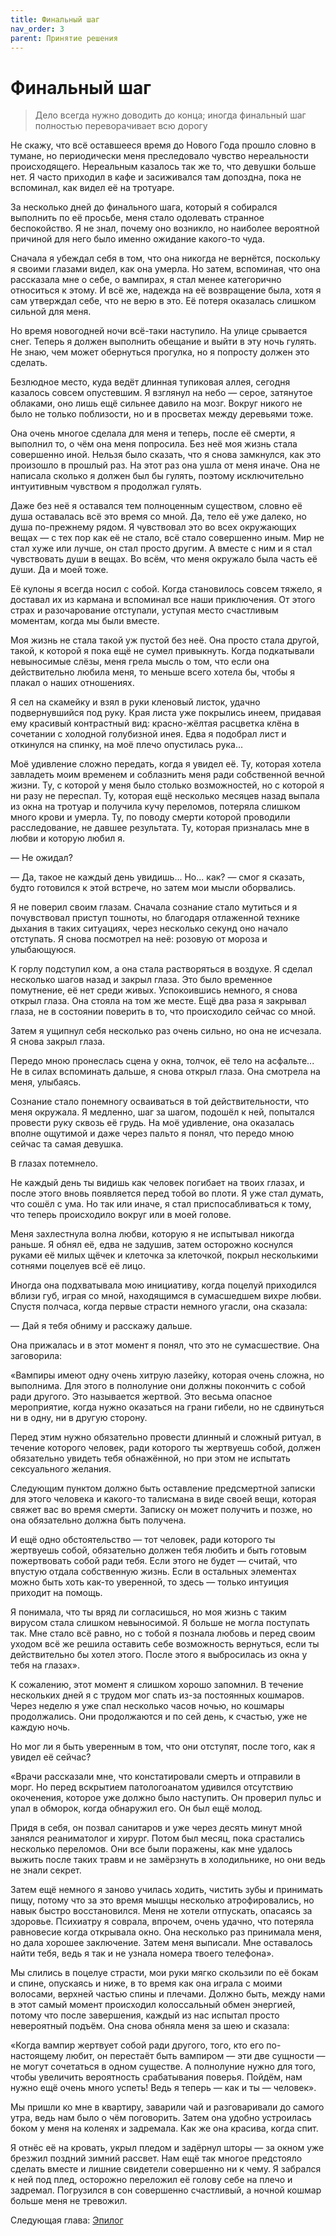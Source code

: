 ```yaml
---
title: Финальный шаг
nav_order: 3
parent: Принятие решения
---
```


# Финальный шаг

> Дело всегда нужно доводить до конца; иногда финальный шаг полностью
> переворачивает всю дорогу


Не скажу, что всё оставшееся время до Нового Года прошло словно в
тумане, но периодически меня преследовало чувство нереальности
происходящего.  Нереальным казалось так же то, что девушки больше нет.
Я часто приходил в кафе и засиживался там допоздна, пока не вспоминал,
как видел её на тротуаре.

За несколько дней до финального шага, который я собирался выполнить по
её просьбе, меня стало одолевать странное беспокойство.  Я не знал,
почему оно возникло, но наиболее вероятной причиной для него было
именно ожидание какого-то чуда.

Сначала я убеждал себя в том, что она никогда не вернётся, поскольку я
своими глазами видел, как она умерла.  Но затем, вспоминая, что она
рассказала мне о себе, о вампирах, я стал менее категорично относиться
к этому.  И всё же, надежда на её возвращение была, хотя я сам
утверждал себе, что не верю в это.  Её потеря оказалась слишком
сильной для меня.

Но время новогодней ночи всё-таки наступило.  На улице срывается снег.
Теперь я должен выполнить обещание и выйти в эту ночь гулять.  Не
знаю, чем может обернуться прогулка, но я попросту должен это сделать.

Безлюдное место, куда ведёт длинная тупиковая аллея, сегодня казалось
совсем опустевшим.  Я взглянул на небо — серое, затянутое облаками,
оно лишь ещё сильнее давило на мозг.  Вокруг никого не было не только
поблизости, но и в просветах между деревьями тоже.

Она очень многое сделала для меня и теперь, после её смерти, я
выполнил то, о чём она меня попросила.  Без неё моя жизнь стала
совершенно иной.  Нельзя было сказать, что я снова замкнулся, как это
произошло в прошлый раз.  На этот раз она ушла от меня иначе.  Она не
написала сколько я должен был бы гулять, поэтому исключительно
интуитивным чувством я продолжал гулять.

Даже без неё я оставался тем полноценным существом, словно её душа
оставалась всё это время со мной.  Да, тело её уже далеко, но душа
по-прежнему рядом.  Я чувствовал это во всех окружающих вещах — с тех
пор как её не стало, всё стало совершенно иным.  Мир не стал хуже или
лучше, он стал просто другим.  А вместе с ним и я стал чувствовать
души в вещах.  Во всём, что меня окружало была часть её души.  Да и
моей тоже.

Её кулоны я всегда носил с собой.  Когда становилось совсем тяжело, я
доставал их из кармана и вспоминал все наши приключения.  От этого
страх и разочарование отступали, уступая место счастливым моментам,
когда мы были вместе.

Моя жизнь не стала такой уж пустой без неё.  Она просто стала другой,
такой, к которой я пока ещё не сумел привыкнуть.  Когда подкатывали
невыносимые слёзы, меня грела мысль о том, что если она действительно
любила меня, то меньше всего хотела бы, чтобы я плакал о наших
отношениях.

Я сел на скамейку и взял в руки кленовый листок, удачно подвернувшийся
под руку.  Края листа уже покрылись инеем, придавая ему красивый
контрастный вид: красно-жёлтая расцветка клёна в сочетании с холодной
голубизной инея. Едва я подобрал лист и откинулся на спинку, на моё
плечо опустилась рука...

Моё удивление сложно передать, когда я увидел её.  Ту, которая хотела
завладеть моим временем и соблазнить меня ради собственной вечной
жизни.  Ту, с которой у меня было столько возможностей, но с которой я
ни разу не переспал.  Ту, которая ещё несколько месяцев назад выпала
из окна на тротуар и получила кучу переломов, потеряла слишком много
крови и умерла.  Ту, по поводу смерти которой проводили расследование,
не давшее результата.  Ту, которая призналась мне в любви и которую
любил я.

— Не ожидал?

— Да, такое не каждый день увидишь... Но... как? — смог я сказать,
будто готовился к этой встрече, но затем мои мысли оборвались.

Я не поверил своим глазам.  Сначала сознание стало мутиться и я
почувствовал приступ тошноты, но благодаря отлаженной технике дыхания
в таких ситуациях, через несколько секунд оно начало отступать.  Я
снова посмотрел на неё: розовую от мороза и улыбающуюся.

К горлу подступил ком, а она стала растворяться в воздухе.  Я сделал
несколько шагов назад и закрыл глаза.  Это было временное помутнение,
её нет среди живых.  Успокоившись немного, я снова открыл глаза.  Она
стояла на том же месте.  Ещё два раза я закрывал глаза, не в состоянии
поверить в то, что происходило сейчас со мной.

Затем я ущипнул себя несколько раз очень сильно, но она не исчезала.
Я снова закрыл глаза.

Передо мною пронеслась сцена у окна, толчок, её тело на асфальте...
Не в силах вспоминать дальше, я снова открыл глаза.  Она смотрела на
меня, улыбаясь.

Сознание стало понемногу осваиваться в той действительности, что меня
окружала.  Я медленно, шаг за шагом, подошёл к ней, попытался провести
руку сквозь её грудь.  На моё удивление, она оказалась вполне ощутимой
и даже через пальто я понял, что передо мною сейчас та самая девушка.

В глазах потемнело.

Не каждый день ты видишь как человек погибает на твоих глазах, и после
этого вновь появляется перед тобой во плоти.  Я уже стал думать, что
сошёл с ума.  Но так или иначе, я стал приспосабливаться к тому, что
теперь происходило вокруг или в моей голове.

Меня захлестнула волна любви, которую я не испытывал никогда раньше.
Я обнял её, едва не задушив, затем осторожно коснулся руками её милых
щёчек и клеточка за клеточкой, покрыл несколькими сотнями поцелуев всё
её лицо.

Иногда она подхватывала мою инициативу, когда поцелуй приходился
вблизи губ, играя со мной, находящимся в сумасшедшем вихре любви.
Спустя полчаса, когда первые страсти немного угасли, она сказала:

— Дай я тебя обниму и расскажу дальше.

Она прижалась и в этот момент я понял, что это не сумасшествие.  Она
заговорила:

«Вампиры имеют одну очень хитрую лазейку, которая очень сложна, но
выполнима.  Для этого в полнолуние они должны покончить с собой ради
другого.  Это называется жертвой.  Это весьма опасное мероприятие,
когда нужно оказаться на грани гибели, но не сдвинуться ни в одну, ни
в другую сторону.

Перед этим нужно обязательно провести длинный и сложный ритуал, в
течение которого человек, ради которого ты жертвуешь собой, должен
обязательно увидеть тебя обнажённой, но при этом не испытать
сексуального желания.

Следующим пунктом должно быть оставление предсмертной записки для
этого человека и какого-то талисмана в виде своей вещи, которая свяжет
вас во время смерти.  Записку он может получить и позже, но она
обязательно должна быть получена.

И ещё одно обстоятельство — тот человек, ради которого ты жертвуешь
собой, обязательно должен тебя любить и быть готовым пожертвовать
собой ради тебя.  Если этого не будет — считай, что впустую отдала
собственную жизнь.  Если в остальных элементах можно быть хоть как-то
уверенной, то здесь — только интуиция приходит на помощь.

Я понимала, что ты вряд ли согласишься, но моя жизнь с таким вирусом
стала слишком невыносимой.  Я больше не могла поступать так.  Мне
стало всё равно, но с тобой я познала любовь и перед своим уходом всё
же решила оставить себе возможность вернуться, если ты действительно
бы хотел этого.  После этого я выбросилась из окна у тебя на глазах».

К сожалению, этот момент я слишком хорошо запомнил.  В течение
нескольких дней я с трудом мог спать из-за постоянных кошмаров.  Через
неделю я уже спал несколько часов ночью, но кошмары продолжались.  Они
продолжаются и по сей день, к счастью, уже не каждую ночь.

Но мог ли я быть уверенным в том, что они отступят, после того, как я
увидел её сейчас?

«Врачи рассказали мне, что констатировали смерть и отправили в морг.
Но перед вскрытием патологоанатом удивился отсутствию окоченения,
которое уже должно было наступить.  Он проверил пульс и упал в
обморок, когда обнаружил его.  Он был ещё молод.

Придя в себя, он позвал санитаров и уже через десять минут мной
занялся реаниматолог и хирург.  Потом был месяц, пока срастались
несколько переломов.  Они все были поражены, как мне удалось выжить
после таких травм и не замёрзнуть в холодильнике, но они ведь не знали
секрет.

Затем ещё немного я заново училась ходить, чистить зубы и принимать
пищу, потому что за это время мышцы несколько атрофировались, но навык
быстро восстановился.  Меня не хотели отпускать, опасаясь за здоровье.
Психиатру я соврала, впрочем, очень удачно, что потеряла равновесие
когда открывала окно.  Она несколько раз принимала меня, но дала
хорошее заключение.  Затем меня выписали.  Мне оставалось найти тебя,
ведь я так и не узнала номера твоего телефона».

Мы слились в поцелуе страсти, мои руки мягко скользили по её бокам и
спине, опускаясь и ниже, в то время как она играла с моими волосами,
верхней частью спины и плечами.  Должно быть, между нами в этот самый
момент происходил колоссальный обмен энергией, потому что после
завершения, каждый из нас испытал просто невероятный подъём.  Она
снова обняла меня за шею и сказала:

«Когда вампир жертвует собой ради другого, того, кто его по-настоящему
любит, он перестаёт быть вампиром — эти две сущности — не могут
сочетаться в одном существе.  А полнолуние нужно для того, чтобы
увеличить вероятность срабатывания поверья.  Пойдём, нам нужно ещё
очень много успеть!  Ведь я теперь — как и ты — человек».

Мы пришли ко мне в квартиру, заварили чай и разговаривали до самого
утра, ведь нам было о чём поговорить.  Затем она удобно устроилась
боком у меня на коленях и задремала.  Как же она красива, когда спит.

Я отнёс её на кровать, укрыл пледом и задёрнул шторы — за окном уже
брезжил поздний зимний рассвет.  Нам ещё так многое предстояло сделать
вместе и лишние свидетели совершенно ни к чему.  Я забрался к ней под
плед, осторожно переложил её голову себе на плечо и задремал.
Погрузился в сон совершенно счастливый, а ночной кошмар больше меня не
тревожил.

Следующая глава: <a href="{{ site.baseurl }}{% link epilogue.md %}">Эпилог</a>
